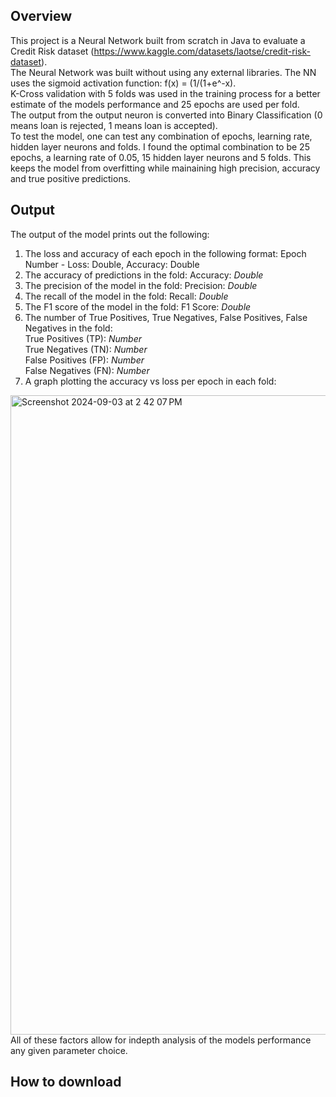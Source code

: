 ## Overview
This project is a Neural Network built from scratch in Java to evaluate a Credit Risk dataset (https://www.kaggle.com/datasets/laotse/credit-risk-dataset).<br>
The Neural Network was built without using any external libraries. The NN uses the sigmoid activation function: f(x) = (1/(1+e^-x).<br>
K-Cross validation with 5 folds was used in the training process for a better estimate of the models performance and 25 epochs are used per fold. <br>
The output from the output neuron is converted into Binary Classification (0 means loan is rejected, 1 means loan is accepted). <br>
To test the model, one can test any combination of epochs, learning rate, hidden layer neurons and folds. I found the optimal combination to be 25 epochs, a learning rate of 0.05, 15 hidden layer neurons and 5 folds. This keeps the model from overfitting while mainaining high precision, accuracy and true positive predictions.<br>

## Output
The output of the model prints out the following: 
1. The loss and accuracy of each epoch in the following format: Epoch Number - Loss: Double, Accuracy: Double <br>
2. The accuracy of predictions in the fold: Accuracy: <em> Double </em> <br>
3. The precision of the model in the fold: Precision: <em> Double </em> <br>
4. The recall of the model in the fold: Recall: <em> Double </em> <br>
5. The F1 score of the model in the fold: F1 Score: <em> Double </em> <br>
6. The number of True Positives, True Negatives, False Positives, False Negatives in the fold:<br>
True Positives (TP):<em> Number </em> <br>
True Negatives (TN):<em> Number </em> <br>
False Positives (FP):<em> Number </em> <br>
False Negatives (FN):<em> Number </em> <br>
7. A graph plotting the accuracy vs loss per epoch in each fold: <br>
<img width="1023" alt="Screenshot 2024-09-03 at 2 42 07 PM" src="https://github.com/user-attachments/assets/749da9a6-7f0b-4f48-b2aa-8c3c0cd16872">
All of these factors allow for indepth analysis of the models performance any given parameter choice. <br>

## How to download

